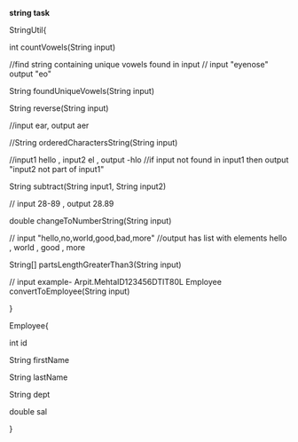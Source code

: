 **string task**

StringUtil{


int countVowels(String input) 

//find string containing unique vowels found in input
// input  "eyenose" output "eo"

String foundUniqueVowels(String input)

String reverse(String input)

//input ear, output aer

//String orderedCharactersString(String input)

//input1 hello , input2 el , output -hlo
//if input not found in input1 then output "input2 not part of input1"

String subtract(String input1, String input2)

// input 28-89 , output 28.89

double changeToNumberString(String input)

// input "hello,no,world,good,bad,more" 
//output has list with elements hello , world , good , more

String[] partsLengthGreaterThan3(String input)



// input example- Arpit.MehtaID123456DTIT80L
Employee convertToEmployee(String input)

}

Employee{

int id

String firstName

String lastName

String dept

double sal

}

